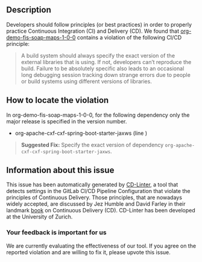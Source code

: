 
## Description
Developers should follow principles (or best practices) in order to properly practice Continuous Integration (CI) and Delivery (CD).
We found that [org-demo-fis-soap-maps-1-0-0](https://gitlab.com/rh-emea-ssa-fuse-tutorial/fis-soap-full-transform/blob/master/.gitlab-ci.yml) contains a violation of the following CI/CD principle:

> A build system should always specify the exact version of the external libraries that is using.
If not, developers can’t reproduce the build. Failure to be absolutely specific also leads to an occasional long debugging session tracking down strange errors due to people or build systems using different versions of libraries.

## How to locate the violation

In org-demo-fis-soap-maps-1-0-0, for the following dependency only the major release is specified in the version number.

* org-apache-cxf-cxf-spring-boot-starter-jaxws (line )

> **Suggested Fix:** Specify the exact version of dependency `org-apache-cxf-cxf-spring-boot-starter-jaxws`.

## Information about this issue

This issue has been automatically generated by [CD-Linter](https://gitlab.com/Jancso/configuration-analytics), a tool that detects settings in the GitLab CI/CD Pipeline Configuration that violate the principles of Continuous Delivery. Those principles, that are nowadays widely accepted, are discussed by Jez Humble and David Farley in their landmark [book](https://www.oreilly.com/library/view/continuous-delivery-reliable/9780321670250/) on Continuous Delivery (CD). CD-Linter has been developed at the University of Zurich.

### Your feedback is important for us
We are currently evaluating the effectiveness of our tool. If you agree on the reported violation and are willing to fix it, please upvote this issue.